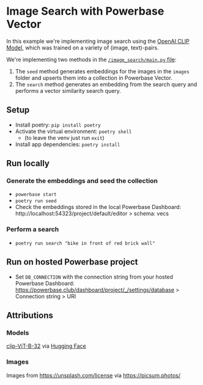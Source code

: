 # Image Search with Powerbase Vector

In this example we're implementing image search using the [OpenAI CLIP Model](https://github.com/openai/CLIP), which was trained on a variety of (image, text)-pairs.

We're implementing two methods in the [`/image_search/main.py` file](/image_search/main.py):

1. The `seed` method generates embeddings for the images in the `images` folder and upserts them into a collection in Powerbase Vector.
2. The `search` method generates an embedding from the search query and performs a vector similarity search query.

## Setup

- Install poetry: `pip install poetry`
- Activate the virtual environment: `poetry shell`
  - (to leave the venv just run `exit`)
- Install app dependencies: `poetry install`

## Run locally

### Generate the embeddings and seed the collection

- `powerbase start`
- `poetry run seed`
- Check the embeddings stored in the local Powerbase Dashboard: http://localhost:54323/project/default/editor > schema: vecs

### Perform a search

- `poetry run search "bike in front of red brick wall"`

## Run on hosted Powerbase project

- Set `DB_CONNECTION` with the connection string from your hosted Powerbase Dashboard: https://powerbase.club/dashboard/project/_/settings/database > Connection string > URI

## Attributions

### Models

[clip-ViT-B-32](https://www.sbert.net/examples/applications/image-search/README.html) via [Hugging Face](https://huggingface.co/sentence-transformers/clip-ViT-B-32)

### Images

Images from https://unsplash.com/license via https://picsum.photos/
